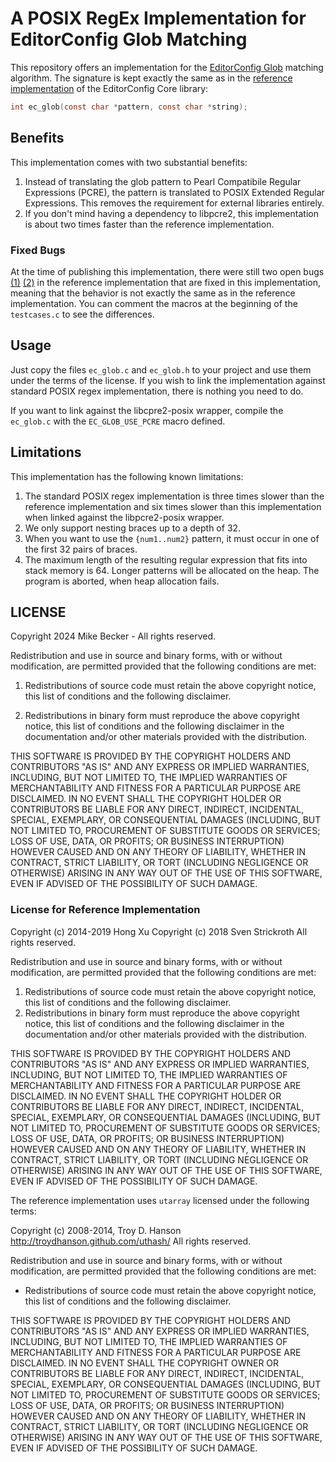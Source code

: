 # A POSIX RegEx Implementation for EditorConfig Glob Matching

This repository offers an implementation for the [EditorConfig Glob][0]
matching algorithm. The signature is kept exactly the same as in the
[reference implementation][1] of the EditorConfig Core library:
```C
int ec_glob(const char *pattern, const char *string);
```

## Benefits

This implementation comes with two substantial benefits:

1. Instead of translating the glob pattern to Pearl Compatibile Regular
   Expressions (PCRE), the pattern is translated to POSIX Extended Regular
   Expressions. This removes the requirement for external libraries entirely.
2. If you don't mind having a dependency to libpcre2, this implementation is
   about two times faster than the reference implementation.

### Fixed Bugs

At the time of publishing this implementation, there were still two open
bugs [(1)][2] [(2)][3] in the reference implementation that are fixed in this
implementation, meaning that the behavior is not exactly the same as in the
reference implementation. You can comment the macros at the beginning of the
`testcases.c` to see the differences.

[0]: https://spec.editorconfig.org/#glob-expressions
[1]: https://github.com/editorconfig/editorconfig-core-c/blob/master/src/lib/ec_glob.c
[2]: https://github.com/editorconfig/editorconfig-core-c/issues/101
[3]: https://github.com/editorconfig/editorconfig-core-c/issues/102

## Usage

Just copy the files `ec_glob.c` and `ec_glob.h` to your project and use them
under the terms of the license. If you wish to link the implementation against
standard POSIX regex implementation, there is nothing you need to do.

If you want to link against the libcpre2-posix wrapper, compile the `ec_glob.c`
with the `EC_GLOB_USE_PCRE` macro defined.

## Limitations

This implementation has the following known limitations:

1. The standard POSIX regex implementation is three times slower than the
   reference implementation and six times slower than this implementation
   when linked against the libpcre2-posix wrapper.
2. We only support nesting braces up to a depth of 32.
3. When you want to use the `{num1..num2}` pattern, it must occur in one of
   the first 32 pairs of braces. 
4. The maximum length of the resulting regular expression that fits into stack
   memory is 64. Longer patterns will be allocated on the heap. The program
   is aborted, when heap allocation fails. 

## LICENSE

Copyright 2024 Mike Becker - All rights reserved.

Redistribution and use in source and binary forms, with or without
modification, are permitted provided that the following conditions are met:

  1. Redistributions of source code must retain the above copyright
     notice, this list of conditions and the following disclaimer.

  2. Redistributions in binary form must reproduce the above copyright
     notice, this list of conditions and the following disclaimer in the
     documentation and/or other materials provided with the distribution.

THIS SOFTWARE IS PROVIDED BY THE COPYRIGHT HOLDERS AND CONTRIBUTORS "AS IS"
AND ANY EXPRESS OR IMPLIED WARRANTIES, INCLUDING, BUT NOT LIMITED TO, THE
IMPLIED WARRANTIES OF MERCHANTABILITY AND FITNESS FOR A PARTICULAR PURPOSE
ARE DISCLAIMED. IN NO EVENT SHALL THE COPYRIGHT HOLDER OR CONTRIBUTORS BE
LIABLE FOR ANY DIRECT, INDIRECT, INCIDENTAL, SPECIAL, EXEMPLARY, OR
CONSEQUENTIAL DAMAGES (INCLUDING, BUT NOT LIMITED TO, PROCUREMENT OF
SUBSTITUTE GOODS OR SERVICES; LOSS OF USE, DATA, OR PROFITS; OR BUSINESS
INTERRUPTION) HOWEVER CAUSED AND ON ANY THEORY OF LIABILITY, WHETHER IN
CONTRACT, STRICT LIABILITY, OR TORT (INCLUDING NEGLIGENCE OR OTHERWISE)
ARISING IN ANY WAY OUT OF THE USE OF THIS SOFTWARE, EVEN IF ADVISED OF THE
POSSIBILITY OF SUCH DAMAGE.

### License for Reference Implementation

Copyright (c) 2014-2019 Hong Xu <hong AT topbug DOT net>
Copyright (c) 2018 Sven Strickroth <email AT cs-ware DOT de>
All rights reserved.

Redistribution and use in source and binary forms, with or without
modification, are permitted provided that the following conditions are met:

1. Redistributions of source code must retain the above copyright notice,
   this list of conditions and the following disclaimer.
2. Redistributions in binary form must reproduce the above copyright notice,
   this list of conditions and the following disclaimer in the documentation
   and/or other materials provided with the distribution.

THIS SOFTWARE IS PROVIDED BY THE COPYRIGHT HOLDERS AND CONTRIBUTORS "AS IS"
AND ANY EXPRESS OR IMPLIED WARRANTIES, INCLUDING, BUT NOT LIMITED TO, THE
IMPLIED WARRANTIES OF MERCHANTABILITY AND FITNESS FOR A PARTICULAR PURPOSE
ARE DISCLAIMED. IN NO EVENT SHALL THE COPYRIGHT HOLDER OR CONTRIBUTORS BE
LIABLE FOR ANY DIRECT, INDIRECT, INCIDENTAL, SPECIAL, EXEMPLARY, OR
CONSEQUENTIAL DAMAGES (INCLUDING, BUT NOT LIMITED TO, PROCUREMENT OF
SUBSTITUTE GOODS OR SERVICES; LOSS OF USE, DATA, OR PROFITS; OR BUSINESS
INTERRUPTION) HOWEVER CAUSED AND ON ANY THEORY OF LIABILITY, WHETHER IN
CONTRACT, STRICT LIABILITY, OR TORT (INCLUDING NEGLIGENCE OR OTHERWISE)
ARISING IN ANY WAY OUT OF THE USE OF THIS SOFTWARE, EVEN IF ADVISED OF THE
POSSIBILITY OF SUCH DAMAGE.

The reference implementation uses `utarray` licensed under the following terms:

Copyright (c) 2008-2014, Troy D. Hanson   http://troydhanson.github.com/uthash/
All rights reserved.

Redistribution and use in source and binary forms, with or without
modification, are permitted provided that the following conditions are met:

 * Redistributions of source code must retain the above copyright
   notice, this list of conditions and the following disclaimer.

THIS SOFTWARE IS PROVIDED BY THE COPYRIGHT HOLDERS AND CONTRIBUTORS "AS
IS" AND ANY EXPRESS OR IMPLIED WARRANTIES, INCLUDING, BUT NOT LIMITED
TO, THE IMPLIED WARRANTIES OF MERCHANTABILITY AND FITNESS FOR A
PARTICULAR PURPOSE ARE DISCLAIMED. IN NO EVENT SHALL THE COPYRIGHT OWNER
OR CONTRIBUTORS BE LIABLE FOR ANY DIRECT, INDIRECT, INCIDENTAL, SPECIAL,
EXEMPLARY, OR CONSEQUENTIAL DAMAGES (INCLUDING, BUT NOT LIMITED TO,
PROCUREMENT OF SUBSTITUTE GOODS OR SERVICES; LOSS OF USE, DATA, OR
PROFITS; OR BUSINESS INTERRUPTION) HOWEVER CAUSED AND ON ANY THEORY OF
LIABILITY, WHETHER IN CONTRACT, STRICT LIABILITY, OR TORT (INCLUDING
NEGLIGENCE OR OTHERWISE) ARISING IN ANY WAY OUT OF THE USE OF THIS
SOFTWARE, EVEN IF ADVISED OF THE POSSIBILITY OF SUCH DAMAGE.

